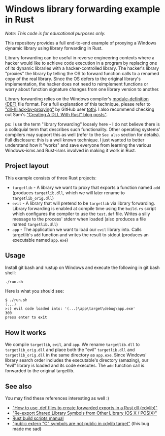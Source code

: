 # Windows library forwarding example in Rust

*Note: This code is for educational purposes only.*

This repository provides a full end-to-end example of proxying a Windows
dynamic library using library forwarding in Rust.

Library forwarding can be useful in reverse engineering contexts where
a hacker would like to achieve code execution in a program by replacing
one of its dynamic libraries with a hacker-controlled library. The hacker's
library "proxies" the library by telling the OS to forward function calls
to a renamed copy of the real library. Since the OS defers to the original
library's implementation, the hacker does not need to reimplement functions
or worry about function signature changes from one library version
to another.

Library forwarding relies on the Windows compiler's [module-definition (DEF)][def]
file format. For a full explanation of this technique, please refer to
["dll-hijack-by-proxying"][tothi-repo] by GitHub user [tothi][tothi]. I also
recommend checking out Sam's ["Creating A DLL With Rust" blog posts"][sam-blog].

ps: I use the term "library forwarding" loosely here - I do not believe
there is a colloquial term that describes such functionality. Other operating
systems' compilers may support this as well (refer to the `See also` section
for details). Full disclosure: this is a well known technique. I just wanted
to better understand how it "works" and save everyone from learning the
various Windows-isms and Rust-isms involved in making it work in Rust.

[def]: https://learn.microsoft.com/en-us/cpp/build/exporting-from-a-dll-using-def-files?view=msvc-170
[tothi-repo]: https://github.com/tothi/dll-hijack-by-proxying
[tothi]: https://github.com/tothi
[sam-blog]: https://samrambles.com/guides/window-hacking-with-rust/creating-a-dll-with-rust/index.html

## Project layout

This example consists of three Rust projects:

- `targetlib` - A library we want to proxy that exports a function
  named `add` (produces `targetlib.dll`, which we will later rename
  to `targetlib_orig.dll`)
- `evil` - A library that will pretend to be `targetlib` via library
  forwarding. Library forwarding is enabled at compile time using the
  `build.rs` script which configures the compiler to use the `test.def`
  file. Writes a silly message to the process' stderr when loaded (also
  produces a file named `targetlib.dll`)
- `app` - The application we want to load our `evil` library into.
  Calls targetlib's `add` function and writes the result to stdout
  (produces an executable named `app.exe`)

## Usage

Install git bash and rustup on Windows and execute the following in
git bash shell:

```sh
./run.sh
```

Here is what you should see:

```console
$ ./run.sh                                                     
(...)
>:) evil code loaded into: '(...)\app\target\debug\app.exe'
300
press enter to exit
```

## How it works

We compile `targetlib`, `evil`, and `app`. We rename `targetlib.dll`
to `targetlib_orig.dll` and place both the "evil" `targetlib.dll`
and `targetlib_orig.dll` in the same directory as `app.exe`. Since
Windows' library search order includes the executable's directory
(amazing), our "evil" library is loaded and its code executes.
The `add` function call is forwarded to the original targetlib.

## See also

You may find these references interesting as well :)

- ["How to use .def files to create forwarded exports in a Rust dll (cdylib)"][how-to-use-def-files-so]
- ["Re-export Shared Library Symbols from Other Library (OS X / POSIX)"][reexport-osx-so]
- [Rust build scripts manual][rust-build-scripts]
- ["public extern "C" symbols are not public in cdylib target"][rust-99411] (this bug made me sad)

[how-to-use-def-files-so]: https://stackoverflow.com/questions/78177063/how-to-use-def-files-to-create-forwarded-exports-in-a-rust-dll-cdylib
[reexport-osx-so]: https://stackoverflow.com/questions/20020715/re-export-shared-library-symbols-from-other-library-os-x-posix
[rust-build-scripts]: https://doc.rust-lang.org/cargo/reference/build-scripts.html
[rust-99411]: https://github.com/rust-lang/rust/issues/99411
